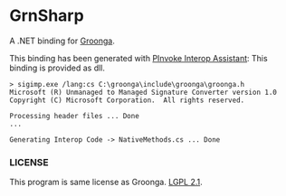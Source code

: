 GrnSharp
===

A .NET binding for [Groonga](http://groonga.org).

This binding has been generated with [PInvoke Interop Assistant](http://clrinterop.codeplex.com/):
This binding is provided as dll.

```shell
> sigimp.exe /lang:cs C:\groonga\include\groonga\groonga.h
Microsoft (R) Unmanaged to Managed Signature Converter version 1.0
Copyright (C) Microsoft Corporation.  All rights reserved.

Processing header files ... Done
...

Generating Interop Code -> NativeMethods.cs ... Done
```

### LICENSE

This program is same license as Groonga. [LGPL 2.1](http://www.opensource.org/licenses/lgpl-2.1.php).
